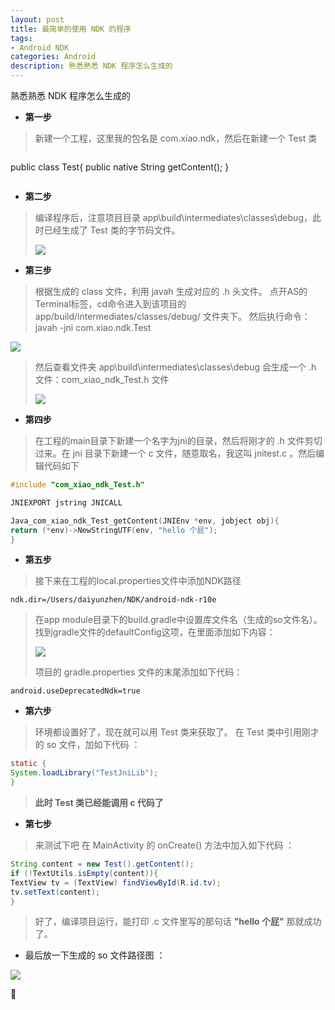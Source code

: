 ```yaml
---
layout: post
title: 最简单的使用 NDK 的程序
tags:
- Android NDK
categories: Android
description: 熟悉熟悉 NDK 程序怎么生成的
---
```



熟悉熟悉 NDK 程序怎么生成的


- **第一步**
> 新建一个工程，这里我的包名是  com.xiao.ndk，然后在新建一个 Test 类
> ```java
public class Test{
public native String getContent();
}
> ```

- **第二步**
> 编译程序后，注意项目目录 app\build\intermediates\classes\debug，此时已经生成了 Test 类的字节码文件。
> 
>![](http://img.blog.csdn.net/20160909105545929)


- **第三步**
> 根据生成的 class 文件，利用 javah 生成对应的 .h 头文件。
> 点开AS的Terminal标签，cd命令进入到该项目的app/build/intermediates/classes/debug/ 文件夹下。
> 然后执行命令：javah -jni com.xiao.ndk.Test
>
![](http://img.blog.csdn.net/20160909112013456)
>
> 然后查看文件夹 app\build\intermediates\classes\debug 会生成一个 .h 文件：com_xiao_ndk_Test.h 文件
>
>![](http://img.blog.csdn.net/20160909112255394)


- **第四步**
> 在工程的main目录下新建一个名字为jni的目录，然后将刚才的 .h 文件剪切过来。在 jni 目录下新建一个 c 文件，随意取名，我这叫 jnitest.c 。然后编辑代码如下
``` c
#include "com_xiao_ndk_Test.h"

JNIEXPORT jstring JNICALL

Java_com_xiao_ndk_Test_getContent(JNIEnv *env, jobject obj){
return (*env)->NewStringUTF(env, "hello 个屁");
}
```

- **第五步**
> 接下来在工程的local.properties文件中添加NDK路径
```
ndk.dir=/Users/daiyunzhen/NDK/android-ndk-r10e
```
>在app module目录下的build.gradle中设置库文件名（生成的so文件名）。找到gradle文件的defaultConfig这项，在里面添加如下内容：
> 
>![](http://img.blog.csdn.net/20160909114221636)
>
>项目的 gradle.properties 文件的末尾添加如下代码：
>
```
android.useDeprecatedNdk=true
```

- **第六步**
> 环境都设置好了，现在就可以用 Test 类来获取了。
> 在 Test 类中引用刚才的 so 文件，加如下代码 ：
> 
``` java
static {
System.loadLibrary("TestJniLib");
}
```
> **此时 Test 类已经能调用 c 代码了**

- **第七步**
> 来测试下吧
> 在 MainActivity 的 onCreate() 方法中加入如下代码 ：
> 
``` java
String content = new Test().getContent();
if (!TextUtils.isEmpty(content)){
TextView tv = (TextView) findViewById(R.id.tv);
tv.setText(content);
}
```

> 好了，编译项目运行，能打印 .c 文件里写的那句话 **"hello 个屁"** 那就成功了。

- 最后放一下生成的 so 文件路径图 ：

![](http://img.blog.csdn.net/20160909115856455)




















